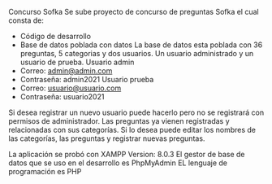 Concurso Sofka
Se sube proyecto de concurso de preguntas Sofka el cual consta de:
- Código de desarrollo
- Base de datos poblada con datos
La base de datos esta poblada con 36 preguntas, 5 categorias y dos usuarios.
Un usuario administrado y un usuario de prueba.
Usuario admin
- Correo: admin@admin.com
- Contraseña: admin2021
Usuario prueba
- Correo: usuario@usuario.com
- Contraseña: usuario2021

Si desea registrar un nuevo usuario puede hacerlo pero no se registrará con permisos de administrador. 
Las preguntas ya vienen registradas y relacionadas con sus categorías. Si lo desea puede editar los nombres de las categorías, las preguntas y registrar nuevas preguntas. 

La aplicación se probó con XAMPP Version: 8.0.3
El gestor de base de datos que se uso en el desarrollo es PhpMyAdmin
EL lenguaje de programación es PHP
